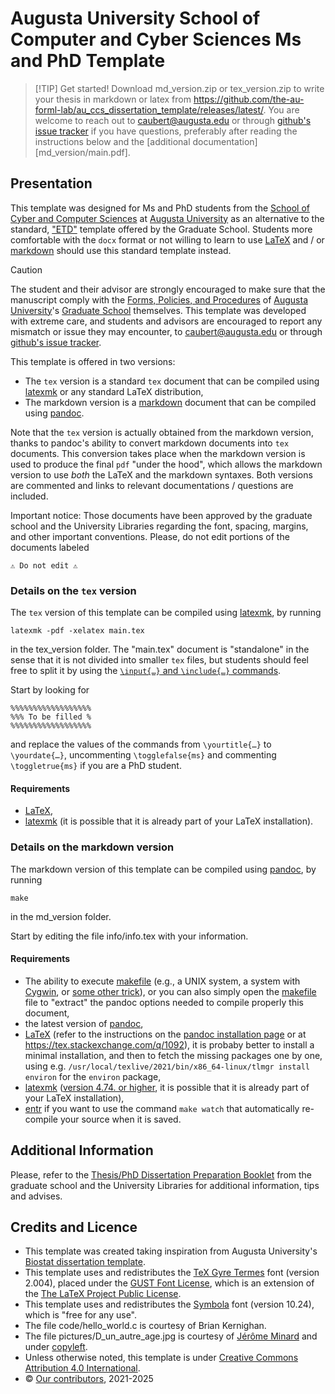 # Augusta University School of Computer and Cyber Sciences Ms and PhD Template

> [!TIP] Get started!
> Download md_version.zip or tex_version.zip to write your thesis in markdown or latex from <https://github.com/the-au-forml-lab/au_ccs_dissertation_template/releases/latest/>.
> You are welcome to reach out to <caubert@augusta.edu> or through [github's issue tracker](https://github.com/the-au-forml-lab/au_ccs_dissertation_template/issues) if you have questions, preferably after reading the instructions below and the [additional documentation][md_version/main.pdf].

## Presentation

This template was designed for Ms and PhD students from the [School of Cyber and Computer Sciences](https://www.augusta.edu/ccs/) at [Augusta University](https://www.augusta.edu/) as an alternative to the standard, ["ETD"](https://guides.augusta.edu/ld.php?content_id=64866487) template offered by the Graduate School.
Students more comfortable with the `docx` format or not willing to learn to use [LaTeX](https://www.latex-project.org/) and / or [markdown](https://commonmark.org/) should use this standard template instead.

> [!CAUTION]
> The student and their advisor are strongly encouraged to make sure that the manuscript comply with the [Forms, Policies, and Procedures](https://www.augusta.edu/gradschool/student-resources.php) of [Augusta University](https://www.augusta.edu/)'s [Graduate School](https://www.augusta.edu/gradschool/) themselves.
> This template was developed with extreme care, and students and advisors are encouraged to report any mismatch or issue they may encounter, to <caubert@augusta.edu> or through [github's issue tracker](https://github.com/the-au-forml-lab/au_ccs_dissertation_template/issues).


This template is offered in two versions:

- The `tex` version is a standard `tex` document that can be compiled using [latexmk](https://mg.readthedocs.io/latexmk.html) or any standard LaTeX distribution,
- The markdown version is a [markdown](https://commonmark.org/) document that can be compiled using [pandoc](https://pandoc.org/).

Note that the `tex` version is actually obtained from the markdown version, thanks to pandoc's ability to convert markdown documents into `tex` documents.
This conversion takes place when the markdown version is used to produce the final `pdf` "under the hood", which allows the markdown version to use _both_ the LaTeX and the markdown syntaxes.
Both versions are commented and links to relevant documentations / questions are included.

Important notice:
    Those documents have been approved by the graduate school and the University Libraries regarding the font, spacing, margins, and other important conventions. Please, do not edit portions of the documents labeled 
    
    ⚠ Do not edit ⚠ 

### Details on the `tex` version

The `tex` version of this template can be compiled using [latexmk](https://mg.readthedocs.io/latexmk.html), by running 

    latexmk -pdf -xelatex main.tex

in the tex_version folder. The "main.tex" document is "standalone" in the sense that it is not divided into smaller `tex` files, but students should feel free to split it by using the [`\input{…}` and `\include{…}` commands](https://tex.stackexchange.com/q/246/34551).


Start by looking for

    %%%%%%%%%%%%%%%%%%
    %%% To be filled %
    %%%%%%%%%%%%%%%%%%
    
and replace the values of the commands from `\yourtitle{…}` to `\yourdate{…}`, uncommenting `\togglefalse{ms}` and commenting `\toggletrue{ms}` if you are a PhD student.


#### Requirements

- [LaTeX](https://www.latex-project.org/get/),
- [latexmk](https://mg.readthedocs.io/latexmk.html) (it is possible that it is already part of your LaTeX installation).

### Details on the markdown version

The markdown version of this template can be compiled using [pandoc](https://pandoc.org/), by running

    make
    
in the md_version folder. 

Start by editing the file info/info.tex with your information.

#### Requirements

- The ability to execute [makefile](https://en.wikipedia.org/wiki/Makefile) (e.g., a UNIX system, a system with [Cygwin](https://en.wikipedia.org/wiki/Cygwin), or [some other trick](https://stackoverflow.com/q/2532234/)), or you can also simply open the [makefile](md_version/makefile) file to "extract" the pandoc options needed to compile properly this document,
- the latest version of [pandoc](https://pandoc.org/installing.html),
- [LaTeX](https://www.latex-project.org/get/) (refer to the instructions on the [pandoc installation page](https://pandoc.org/installing.html) or at  <https://tex.stackexchange.com/q/1092>), it is probaby better to install a minimal installation, and then to fetch the missing packages one by one, using e.g. `/usr/local/texlive/2021/bin/x86_64-linux/tlmgr install environ` for the `environ` package,
- [latexmk](https://mg.readthedocs.io/latexmk.html) ([version 4.74. or higher](https://github.com/aubertc/au_ccs_dissertation_template/issues/1), it is possible that it is already part of your LaTeX installation),
- [entr](https://github.com/eradman/entr) if you want  to use the command `make watch` that automatically re-compile your source when it is saved.


## Additional Information

Please, refer to the [Thesis/PhD Dissertation Preparation Booklet](https://www.augusta.edu/gradschool/documents/thesis-dissertation-preparation-booklet.pdf) from the graduate school and the University Libraries for additional information, tips and advises.


## Credits and Licence

- This template was created taking inspiration from Augusta University's [Biostat dissertation template](https://guides.augusta.edu/ld.php?content_id=78256224).
- This template uses and redistributes the [TeX Gyre Termes](http://www.gust.org.pl/projects/e-foundry/tex-gyre/termes) font (version 2.004), placed under the [GUST Font License](https://tug.org/fonts/licenses/GUST-FONT-LICENSE.txt), which is an extension of the [The LaTeX Project Public License](https://www.latex-project.org/lppl.txt).
- This template uses and redistributes the [Symbola](http://web.archive.org/web/20180307012615/http://users.teilar.gr/~g1951d/Symbola.zip) font (version 10.24), which is "free for any use".
- The file code/hello_world.c is courtesy of Brian Kernighan.
- The file pictures/D_un_autre_age.jpg is courtesy of [Jérôme Minard](http://jeromeminard.com/travaux/) and under [copyleft](https://forceg.jimdofree.com/licence-art-libre/).
- Unless otherwise noted, this template is under [Creative Commons Attribution 4.0 International](LICENSE.md).
- © [Our contributors](https://github.com/the-au-forml-lab/au_ccs_dissertation_template/graphs/contributors), 2021-2025
